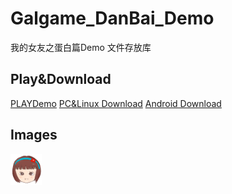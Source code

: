 # Galgame_DanBai_Demo
我的女友之蛋白篇Demo 文件存放库

## Play&Download
[PLAYDemo](https://api.alwolf.cn/Galgame_DanBai_Demo/)
[PC&Linux Download](https://github.com/yalwolf/Galgame_DanBai_Demo/releases/tag/Windows)
[Android Download](https://github.com/yalwolf/Galgame_DanBai_Demo/releases/tag/Android)

## Images
<img src="window_icon.png" width="10%" height="10%">
